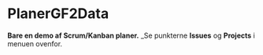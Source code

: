 # PlanerGF2Data

__Bare en demo af Scrum/Kanban planer.__
_Se punkterne __Issues__ og __Projects__ i menuen ovenfor.
